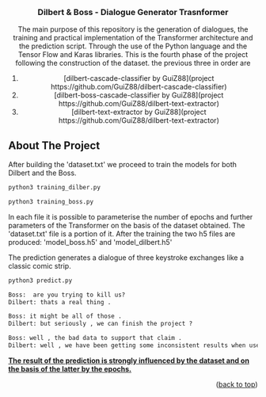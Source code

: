 <a name="readme-top"></a>

<br />
<div align="center">
  <h3 align="center">Dilbert & Boss - Dialogue Generator Trasnformer</h3>

  <p align="center">
The main purpose of this repository  is the generation of dialogues, the training and practical implementation of the Transformer architecture and the prediction script. Through the use of the Python language and the Tensor Flow and Karas libraries.
This is the fourth phase of the project following the construction of the dataset. the previous three in order are
<ol>
<li>[dilbert-cascade-classifier by GuiZ88](project https://github.com/GuiZ88/dilbert-cascade-classifier)</li>
<li>[dilbert-boss-cascade-classifier by GuiZ88](project https://github.com/GuiZ88/dilbert-text-extractor)</li>
<li>[dilbert-text-extractor by GuiZ88](project https://github.com/GuiZ88/dilbert-text-extractor)</li>
</ol>

</div>

<!-- ABOUT THE PROJECT -->
## About The Project

After building the 'dataset.txt' we proceed to train the models for both Dilbert and the Boss.

```sh
python3 training_dilber.py
```

```sh
python3 training_boss.py
```

In each file it is possible to parameterise the number of epochs and further parameters of the Transformer on the basis of the dataset obtained.
The 'dataset.txt' file is a portion of it. After the training the two h5 files are produced: 'model_boss.h5' and 'model_dilbert.h5'

The prediction generates a dialogue of three keystroke exchanges like a classic comic strip.

```sh
python3 predict.py
```

```txt
Boss:  are you trying to kill us? 
Dilbert: thats a real thing .

Boss: it might be all of those .
Dilbert: but seriously , we can finish the project ?

Boss: well , the bad data to support that claim .
Dilbert: well , we have been getting some inconsistent results when users try to log in . sometimes it works , for a little bit .
```
<u><b>The result of the prediction is strongly influenced by the dataset and on the basis of the latter by the epochs.</b></u>

<p align="right">(<a href="#readme-top">back to top</a>)</p>